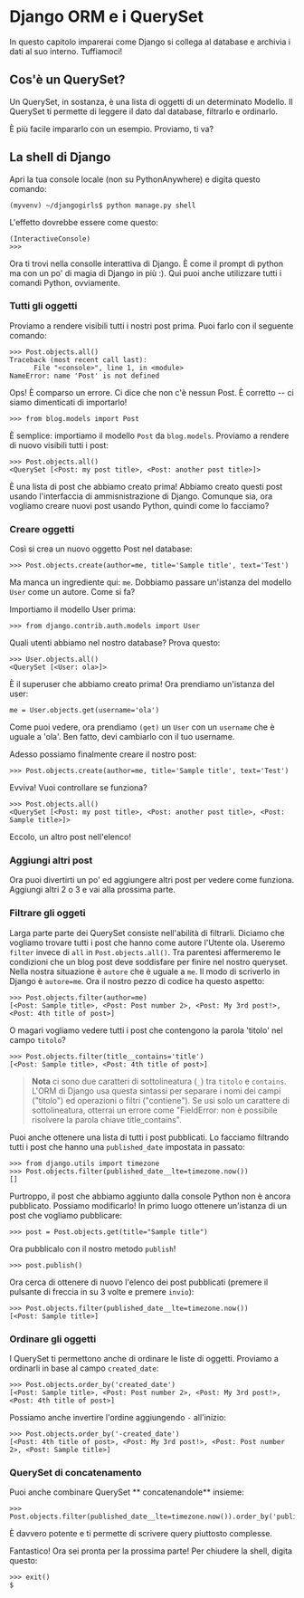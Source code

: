 # Django ORM e i QuerySet

In questo capitolo imparerai come Django si collega al database e archivia i dati al suo interno. Tuffiamoci!

## Cos'è un QuerySet?

Un QuerySet, in sostanza, è una lista di oggetti di un determinato Modello. Il QuerySet ti permette di leggere il dato dal database, filtrarlo e ordinarlo.

È più facile impararlo con un esempio. Proviamo, ti va?

## La shell di Django

Apri la tua console locale (non su PythonAnywhere) e digita questo comando:

    (myvenv) ~/djangogirls$ python manage.py shell


L'effetto dovrebbe essere come questo:

    (InteractiveConsole)
    >>>


Ora ti trovi nella consolle interattiva di Django. È come il prompt di python ma con un po' di magia di Django in più :). Qui puoi anche utilizzare tutti i comandi Python, ovviamente.

### Tutti gli oggetti

Proviamo a rendere visibili tutti i nostri post prima. Puoi farlo con il seguente comando:

    >>> Post.objects.all()
    Traceback (most recent call last):
          File "<console>", line 1, in <module>
    NameError: name 'Post' is not defined


Ops! È comparso un errore. Ci dice che non c'è nessun Post. È corretto -- ci siamo dimenticati di importarlo!

    >>> from blog.models import Post


È semplice: importiamo il modello `Post` da `blog.models`. Proviamo a rendere di nuovo visibili tutti i post:

    >>> Post.objects.all()
    <QuerySet [<Post: my post title>, <Post: another post title>]>


È una lista di post che abbiamo creato prima! Abbiamo creato questi post usando l'interfaccia di ammisnistrazione di Django. Comunque sia, ora vogliamo creare nuovi post usando Python, quindi come lo facciamo?

### Creare oggetti

Così si crea un nuovo oggetto Post nel database:

    >>> Post.objects.create(author=me, title='Sample title', text='Test')


Ma manca un ingrediente qui: `me`. Dobbiamo passare un'istanza del modello `User` come un autore. Come si fa?

Importiamo il modello User prima:

    >>> from django.contrib.auth.models import User


Quali utenti abbiamo nel nostro database? Prova questo:

    >>> User.objects.all()
    <QuerySet [<User: ola>]>


È il superuser che abbiamo creato prima! Ora prendiamo un'istanza del user:

    me = User.objects.get(username='ola')


Come puoi vedere, ora prendiamo `(get)` un `User` con un `username` che è uguale a 'ola'. Ben fatto, devi cambiarlo con il tuo username.

Adesso possiamo finalmente creare il nostro post:

    >>> Post.objects.create(author=me, title='Sample title', text='Test')


Evviva! Vuoi controllare se funziona?

    >>> Post.objects.all()
    <QuerySet [<Post: my post title>, <Post: another post title>, <Post: Sample title>]>


Eccolo, un altro post nell'elenco!

### Aggiungi altri post

Ora puoi divertirti un po' ed aggiungere altri post per vedere come funziona. Aggiungi altri 2 o 3 e vai alla prossima parte.

### Filtrare gli oggeti

Larga parte parte dei QuerySet consiste nell'abilità di filtrarli. Diciamo che vogliamo trovare tutti i post che hanno come autore l'Utente ola. Useremo `filter` invece di `all` in `Post.objects.all()`. Tra parentesi affermeremo le condizioni che un blog post deve soddisfare per finire nel nostro queryset. Nella nostra situazione è `autore` che è uguale a `me`. Il modo di scriverlo in Django è `autore=me`. Ora il nostro pezzo di codice ha questo aspetto:

    >>> Post.objects.filter(author=me)
    [<Post: Sample title>, <Post: Post number 2>, <Post: My 3rd post!>, <Post: 4th title of post>]


O magari vogliamo vedere tutti i post che contengono la parola 'titolo' nel campo `titolo`?

    >>> Post.objects.filter(title__contains='title')
    [<Post: Sample title>, <Post: 4th title of post>]


> **Nota** ci sono due caratteri di sottolineatura (`_`) tra `titolo` e `contains`. L'ORM di Django usa questa sintassi per separare i nomi dei campi ("titolo") ed operazioni o filtri ("contiene"). Se usi solo un carattere di sottolineatura, otterrai un errore come "FieldError: non è possibile risolvere la parola chiave title_contains".

Puoi anche ottenere una lista di tutti i post pubblicati. Lo facciamo filtrando tutti i post che hanno una `published_date` impostata in passato:

    >>> from django.utils import timezone
    >>> Post.objects.filter(published_date__lte=timezone.now())
    []

Purtroppo, il post che abbiamo aggiunto dalla console Python non è ancora pubblicato. Possiamo modificarlo! In primo luogo ottenere un'istanza di un post che vogliamo pubblicare:

    >>> post = Post.objects.get(title="Sample title")


Ora pubblicalo con il nostro metodo `publish`!

    >>> post.publish()


Ora cerca di ottenere di nuovo l'elenco dei post pubblicati (premere il pulsante di freccia in su 3 volte e premere `invio`):

    >>> Post.objects.filter(published_date__lte=timezone.now())
    [<Post: Sample title>]


### Ordinare gli oggetti

I QuerySet ti permettono anche di ordinare le liste di oggetti. Proviamo a ordinarli in base al campo `created_date`:

    >>> Post.objects.order_by('created_date')
    [<Post: Sample title>, <Post: Post number 2>, <Post: My 3rd post!>, <Post: 4th title of post>]


Possiamo anche invertire l'ordine aggiungendo `-` all'inizio:

    >>> Post.objects.order_by('-created_date')
    [<Post: 4th title of post>, <Post: My 3rd post!>, <Post: Post number 2>, <Post: Sample title>]


### QuerySet di concatenamento

Puoi anche combinare QuerySet ** concatenandole** insieme:

    >>> Post.objects.filter(published_date__lte=timezone.now()).order_by('published_date')


È davvero potente e ti permette di scrivere query piuttosto complesse.

Fantastico! Ora sei pronta per la prossima parte! Per chiudere la shell, digita questo:

    >>> exit()
    $
